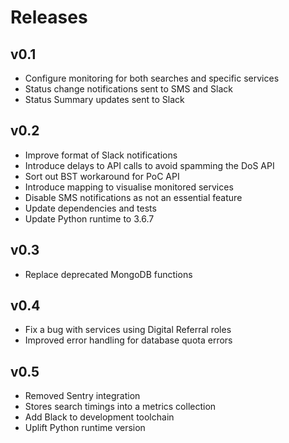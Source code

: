 # Releases

v0.1
----
* Configure monitoring for both searches and specific services
* Status change notifications sent to SMS and Slack
* Status Summary updates sent to Slack

v0.2
----
* Improve format of Slack notifications
* Introduce delays to API calls to avoid spamming the DoS API
* Sort out BST workaround for PoC API
* Introduce mapping to visualise monitored services
* Disable SMS notifications as not an essential feature
* Update dependencies and tests
* Update Python runtime to 3.6.7

v0.3
----
* Replace deprecated MongoDB functions

v0.4
----
* Fix a bug with services using Digital Referral roles
* Improved error handling for database quota errors

v0.5
----
* Removed Sentry integration
* Stores search timings into a metrics collection
* Add Black to development toolchain
* Uplift Python runtime version
